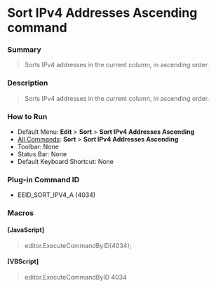 # Sort IPv4 Addresses Ascending command

### Summary

> Sorts IPv4 addresses in the current column, in ascending order.

### Description

> Sorts IPv4 addresses in the current column, in ascending order.

### How to Run

- Default Menu: **Edit** \> **Sort** \> **Sort IPv4 Addresses Ascending**
- [All Commands](../tools/all_commands): **Sort** \> **Sort IPv4 Addresses Ascending**
- Toolbar: None
- Status Bar: None
- Default Keyboard Shortcut: None

### Plug-in Command ID

- EEID\_SORT\_IPV4\_A (4034)

### Macros

#### \[JavaScript\]

> editor.ExecuteCommandByID(4034);

#### \[VBScript\]

> editor.ExecuteCommandByID 4034
